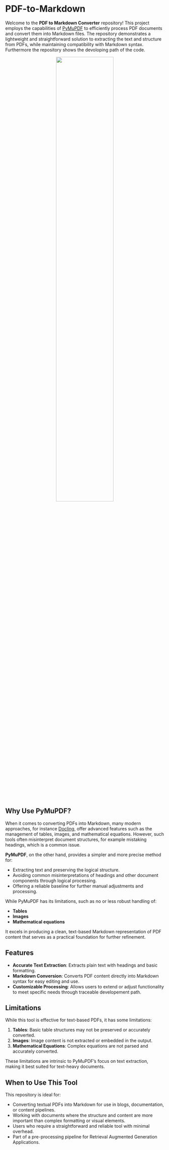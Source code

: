 # PDF-to-Markdown

Welcome to the **PDF to Markdown Converter** repository! This project employs the capabilities of [PyMuPDF](https://pymupdf.readthedocs.io/en/latest/) to efficiently process PDF documents and convert them into Markdown files. The repository demonstrates a lightweight and straightforward solution to extracting the text and structure from PDFs, while maintaining compatibility with Markdown syntax. Furthermore the repository shows the devoloping path of the code.
<p align="center">
<img src="https://github.com/user-attachments/assets/6d147971-5b58-4fb3-9ff0-469585eadf2f" width=60% align="center">
<p>
  
## Why Use PyMuPDF?

When it comes to converting PDFs into Markdown, many modern approaches, for instance [Docling](https://github.com/docling/docling), offer advanced features such as the management of tables, images, and mathematical equations. However, such tools often misinterpret document structures, for example mistaking headings, which is a common issue.

**PyMuPDF**, on the other hand, provides a simpler and more precise method for:

- Extracting text and preserving the logical structure.
- Avoiding common misinterpretations of headings and other document components through logical processing.
- Offering a reliable baseline for further manual adjustments and processing.

While PyMuPDF has its limitations, such as no or less robust handling of:

- **Tables**
- **Images**
- **Mathematical equations**

It excels in producing a clean, text-based Markdown representation of PDF content that serves as a practical foundation for further refinement.

## Features

- **Accurate Text Extraction**: Extracts plain text with headings and basic formatting.
- **Markdown Conversion**: Converts PDF content directly into Markdown syntax for easy editing and use.
- **Customizable Processing**: Allows users to extend or adjust functionality to meet specific needs through traceable developement path.

## Limitations

While this tool is effective for text-based PDFs, it has some limitations:

1. **Tables**: Basic table structures may not be preserved or accurately converted.
2. **Images**: Image content is not extracted or embedded in the output.
3. **Mathematical Equations**: Complex equations are not parsed and accurately converted.

These limitations are intrinsic to PyMuPDF’s focus on text extraction, making it best suited for text-heavy documents.

## When to Use This Tool

This repository is ideal for:

- Converting textual PDFs into Markdown for use in blogs, documentation, or content pipelines.
- Working with documents where the structure and content are more important than complex formatting or visual elements.
- Users who require a straightforward and reliable tool with minimal overhead.
- Part of a pre-processing pipeline for Retrieval Augmented Generation Applications.
